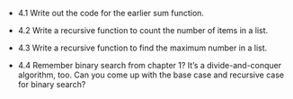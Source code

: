- 4.1 Write out the code for the earlier sum function.

- 4.2 Write a recursive function to count the number of
items in a list.

- 4.3 Write a recursive function to find the maximum
number in a list.

- 4.4 Remember binary search from chapter 1? It’s a
divide-and-conquer algorithm, too. Can you come up
with the base case and recursive case for binary
search?